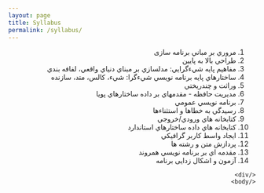 ```yaml
---
layout: page
title: Syllabus
permalink: /syllabus/
---
```


<html lang="fa">
    <body>
    <div dir="rtl">
    <ol>
    <li>مروري بر مباني برنامه سازی</li>
    <li>طراحي بالا به پايين</li>
    <li>مفاهيم پايه شيءگرايي: مدلسازي بر مبناي دنياي واقعي، لفافه بندي</li>
    <li>ساختارهاي پايه برنامه نويسي شيءگرا: شيء، کالس، متد، سازنده</li>
    <li>وراثت و چندريختي</li>
    <li>مديريت حافظه - مقدمهاي بر داده ساختارهاي پويا</li>
    <li>برنامه نويسي عمومي</li>
    <li>رسيدگي به خطاها و استثناءها</li>
    <li>کتابخانه هاي ورودي/خروجي</li>
    <li>کتابخانه هاي داده ساختارهاي استاندارد</li>
    <li>ايجاد واسط کاربر گرافيکي</li>
    <li>پردازش متن و رشته ها</li>
    <li>مقدمه اي بر برنامه نويسي همروند</li>
    <li>آزمون و اشکال زدایی برنامه</li>
    </ol>

    </div>
    </body>

</html>